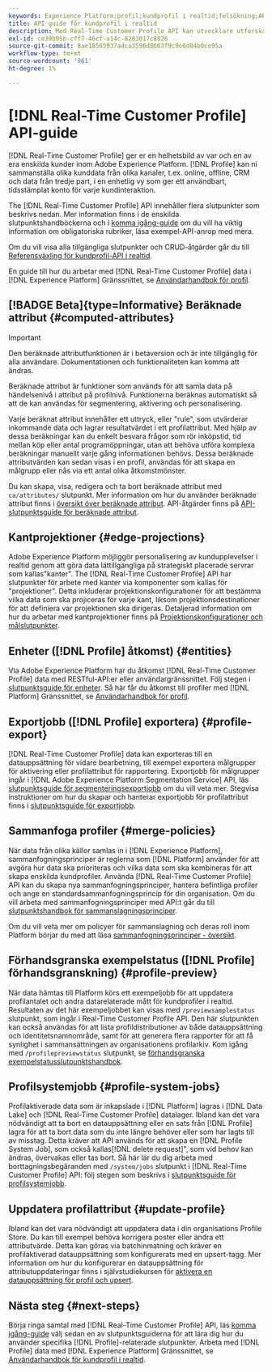```yaml
---
keywords: Experience Platform;profil;kundprofil i realtid;felsökning;API;enhetlig profil;Enhetlig profil;Enhetlig;Profil;rtcp;aktivera profil;Aktivera profil
title: API-guide för kundprofil i realtid
description: Med Real-Time Customer Profile API kan utvecklare utforska och arbeta med profildata, inklusive visa profiler, skapa och uppdatera sammanfogningsprinciper, exportera eller sampla profildata och ta bort profildata som inte längre behövs eller som har lagts till av misstag. Följ den här användarhandboken om du vill lära dig hur du utför viktiga åtgärder med API:t.
exl-id: ce39b95b-cff7-46cf-a14c-8203017c8826
source-git-commit: 8ae18565937adca3596d8663f9c9e6d84b0ce95a
workflow-type: tm+mt
source-wordcount: '961'
ht-degree: 1%

---
```


# [!DNL Real-Time Customer Profile] API-guide

[!DNL Real-Time Customer Profile] ger er en helhetsbild av var och en av era enskilda kunder inom Adobe Experience Platform. [!DNL Profile] kan ni sammanställa olika kunddata från olika kanaler, t.ex. online, offline, CRM och data från tredje part, i en enhetlig vy som ger ett användbart, tidsstämplat konto för varje kundinteraktion.

The [!DNL Real-Time Customer Profile] API innehåller flera slutpunkter som beskrivs nedan. Mer information finns i de enskilda slutpunktshandböckerna och i [komma igång-guide](getting-started.md) om du vill ha viktig information om obligatoriska rubriker, läsa exempel-API-anrop med mera.

Om du vill visa alla tillgängliga slutpunkter och CRUD-åtgärder går du till [Referensväxling för kundprofil-API i realtid](https://www.adobe.com/go/profile-apis-en).

En guide till hur du arbetar med [!DNL Real-Time Customer Profile] data i [!DNL Experience Platform] Gränssnittet, se [Användarhandbok för profil](../ui/user-guide.md).

## [!BADGE Beta]{type=Informative} Beräknade attribut {#computed-attributes}

>[!IMPORTANT]
>
Den beräknade attributfunktionen är i betaversion och är inte tillgänglig för alla användare. Dokumentationen och funktionaliteten kan komma att ändras.

Beräknade attribut är funktioner som används för att samla data på händelsenivå i attribut på profilnivå. Funktionerna beräknas automatiskt så att de kan användas för segmentering, aktivering och personalisering.

Varje beräknat attribut innehåller ett uttryck, eller &quot;rule&quot;, som utvärderar inkommande data och lagrar resultatvärdet i ett profilattribut. Med hjälp av dessa beräkningar kan du enkelt besvara frågor som rör inköpstid, tid mellan köp eller antal programöppningar, utan att behöva utföra komplexa beräkningar manuellt varje gång informationen behövs. Dessa beräknade attributvärden kan sedan visas i en profil, användas för att skapa en målgrupp eller nås via ett antal olika åtkomstmönster.

Du kan skapa, visa, redigera och ta bort beräknade attribut med `ca/attributes/` slutpunkt. Mer information om hur du använder beräknade attribut finns i [översikt över beräknade attribut](../computed-attributes/overview.md). API-åtgärder finns på [API-slutpunktsguide för beräknade attribut](../computed-attributes/api.md).

## Kantprojektioner {#edge-projections}

Adobe Experience Platform möjliggör personalisering av kundupplevelser i realtid genom att göra data lättillgängliga på strategiskt placerade servrar som kallas&quot;kanter&quot;. The [!DNL Real-Time Customer Profile] API har slutpunkter för arbete med kanter via komponenter som kallas för &quot;projektioner&quot;. Detta inkluderar projektionskonfigurationer för att bestämma vilka data som ska projiceras för varje kant, liksom projektionsdestinationer för att definiera var projektionen ska dirigeras. Detaljerad information om hur du arbetar med kantprojektioner finns på [Projektionskonfigurationer och målslutpunkter](edge-projections.md).

## Enheter ([!DNL Profile] åtkomst) {#entities}

Via Adobe Experience Platform har du åtkomst [!DNL Real-Time Customer Profile] data med RESTful-API:er eller användargränssnittet. Följ stegen i [slutpunktsguide för enheter](entities.md). Så här får du åtkomst till profiler med [!DNL Platform] Gränssnittet, se [Användarhandbok för profil](../ui/user-guide.md).

## Exportjobb ([!DNL Profile] exportera) {#profile-export}

[!DNL Real-Time Customer Profile] data kan exporteras till en datauppsättning för vidare bearbetning, till exempel exportera målgrupper för aktivering eller profilattribut för rapportering. Exportjobb för målgrupper ingår i [!DNL Adobe Experience Platform Segmentation Service] API, läs [slutpunktsguide för segmenteringsexportjobb](../../profile/api/export-jobs.md) om du vill veta mer. Stegvisa instruktioner om hur du skapar och hanterar exportjobb för profilattribut finns i [slutpunktsguide för exportjobb](export-jobs.md).

## Sammanfoga profiler {#merge-policies}

När data från olika källor samlas in i [!DNL Experience Platform], sammanfogningsprinciper är reglerna som [!DNL Platform] använder för att avgöra hur data ska prioriteras och vilka data som ska kombineras för att skapa enskilda kundprofiler. Använda [!DNL Real-Time Customer Profile] API kan du skapa nya sammanfogningsprinciper, hantera befintliga profiler och ange en standardsammanfogningsprincip för din organisation. Om du vill arbeta med sammanfogningsprinciper med API:t går du till [slutpunktshandbok för sammanslagningsprinciper](merge-policies.md).

Om du vill veta mer om policyer för sammanslagning och deras roll inom Platform börjar du med att läsa [sammanfogningsprinciper - översikt](../merge-policies/overview.md).

## Förhandsgranska exempelstatus ([!DNL Profile] förhandsgranskning) {#profile-preview}

När data hämtas till Platform körs ett exempeljobb för att uppdatera profilantalet och andra datarelaterade mått för kundprofiler i realtid. Resultaten av det här exempeljobbet kan visas med `/previewsamplestatus` slutpunkt, som ingår i Real-Time Customer Profile API. Den här slutpunkten kan också användas för att lista profildistributioner av både datauppsättning och identitetsnamnområde, samt för att generera flera rapporter för att få synlighet i sammansättningen av organisationens profilarkiv.  Kom igång med `/profilepreviewstatus` slutpunkt, se [förhandsgranska exempelstatusslutpunktshandbok](preview-sample-status.md).

## Profilsystemjobb {#profile-system-jobs}

Profilaktiverade data som är inkapslade i [!DNL Platform] lagras i [!DNL Data Lake] och [!DNL Real-Time Customer Profile] datalager. Ibland kan det vara nödvändigt att ta bort en datauppsättning eller en sats från [!DNL Profile] lagra för att ta bort data som du inte längre behöver eller som har lagts till av misstag. Detta kräver att API används för att skapa en [!DNL Profile System Job], som också kallas[!DNL delete request]&quot;, som vid behov kan ändras, övervakas eller tas bort. Så här lär du dig arbeta med borttagningsbegäranden med `/system/jobs` slutpunkt i [!DNL Real-Time Customer Profile] API: följ stegen som beskrivs i [slutpunktsguide för profilsystemjobb](profile-system-jobs.md).

## Uppdatera profilattribut {#update-profile}

Ibland kan det vara nödvändigt att uppdatera data i din organisations Profile Store. Du kan till exempel behöva korrigera poster eller ändra ett attributvärde. Detta kan göras via batchinmatning och kräver en profilaktiverad datauppsättning som konfigurerats med en upsert-tagg. Mer information om hur du konfigurerar en datauppsättning för attributuppdateringar finns i självstudiekursen för [aktivera en datauppsättning för profil och upsert](../../catalog/datasets/enable-upsert.md).

## Nästa steg {#next-steps}

Börja ringa samtal med [!DNL Real-Time Customer Profile] API, läs [komma igång-guide](getting-started.md) välj sedan en av slutpunktsguiderna för att lära dig hur du använder specifika [!DNL Profile]-relaterade slutpunkter. Arbeta med [!DNL Profile] data med [!DNL Experience Platform] Gränssnittet, se [Användarhandbok för kundprofil i realtid](../ui/user-guide.md).
